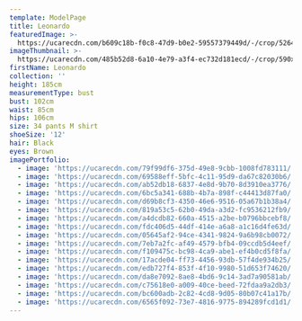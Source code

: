 ```yaml
---
template: ModelPage
title: Leonardo
featuredImage: >-
  https://ucarecdn.com/b609c18b-f0c8-47d9-b0e2-59557379449d/-/crop/5264x2750/0,252/-/preview/
imageThumbnail: >-
  https://ucarecdn.com/485b52d8-6a10-4e79-a3f4-ec732d181ecd/-/crop/590x813/850,107/-/preview/
firstName: Leonardo
collection: ''
height: 185cm
measurementType: bust
bust: 102cm
waist: 85cm
hips: 106cm
size: 34 pants M shirt
shoeSize: '12'
hair: Black
eyes: Brown
imagePortfolio:
  - image: 'https://ucarecdn.com/79f99df6-375d-49e8-9cbb-1008fd783111/'
  - image: 'https://ucarecdn.com/69588eff-5bfc-4c11-95d9-da67c82030b6/'
  - image: 'https://ucarecdn.com/ab52db18-6837-4e8d-9b70-8d3910ea3776/'
  - image: 'https://ucarecdn.com/6bc5a341-688b-4b7a-898f-c44413d87fa0/'
  - image: 'https://ucarecdn.com/d69b8cf3-4350-46e6-9516-05a67b1b38a4/'
  - image: 'https://ucarecdn.com/819a53c5-62b0-49da-a3d2-fc9536212fb9/'
  - image: 'https://ucarecdn.com/a4dcdb82-660a-4515-a2be-b0796bbcebf8/'
  - image: 'https://ucarecdn.com/fdc406d5-44df-414e-a6a8-a1c16d4fe63d/'
  - image: 'https://ucarecdn.com/05645af2-94ce-4341-9824-9a6b98cb0072/'
  - image: 'https://ucarecdn.com/7eb7a2fc-af49-4579-bfb4-09ccdb5d4eef/'
  - image: 'https://ucarecdn.com/f109475c-bc98-4ca9-abe1-ef4b0cd5f8fa/'
  - image: 'https://ucarecdn.com/17acde04-ff73-4456-93db-57f4de934b25/'
  - image: 'https://ucarecdn.com/edb727f4-853f-4f10-9980-51d653f74620/'
  - image: 'https://ucarecdn.com/da8e7092-8ae8-4bd6-9c14-3ad7a90581ab/'
  - image: 'https://ucarecdn.com/c75618e0-a009-40ce-beed-72fdaa9a2db3/'
  - image: 'https://ucarecdn.com/bc600adb-2c82-4cd8-9d05-80b07c41a17b/'
  - image: 'https://ucarecdn.com/6565f092-73e7-4816-9775-894289fcd1d1/'
---
```


